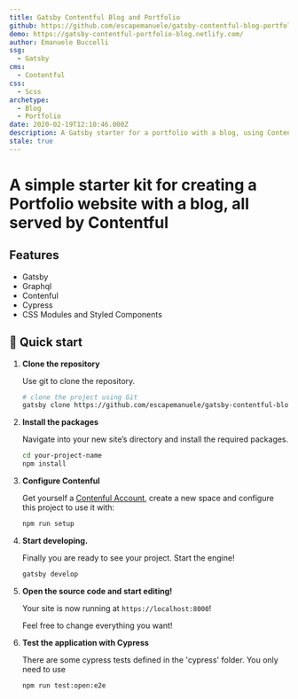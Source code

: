 ```yaml
---
title: Gatsby Contentful Blog and Portfolio
github: https://github.com/escapemanuele/gatsby-contentful-blog-portfolio
demo: https://gatsby-contentful-portfolio-blog.netlify.com/
author: Emanuele Buccelli
ssg:
  - Gatsby
cms:
  - Contentful
css:
  - Scss
archetype:
  - Blog
  - Portfolio
date: 2020-02-19T12:10:46.000Z
description: A Gatsby starter for a portfolio with a blog, using Contentful as the CMS
stale: true
---
```


# A simple starter kit for creating a Portfolio website with a blog, all served by Contentful

## Features

- Gatsby
- Graphql
- Contenful
- Cypress
- CSS Modules and Styled Components

## 🚀 Quick start

1.  **Clone the repository**

    Use git to clone the repository.

    ```sh
    # clone the project using Git
    gatsby clone https://github.com/escapemanuele/gatsby-contentful-blog-portfolio  your-project-name
    ```

2.  **Install the packages**

    Navigate into your new site’s directory and install the required packages.

    ```sh
    cd your-project-name
    npm install
    ```

3.  **Configure Contenful**

    Get yourself a [Contenful Account](https://www.contentful.com/), create a new space and configure this project to use it with:

    ```sh
    npm run setup
    ```

4.  **Start developing.**

    Finally you are ready to see your project. Start the engine!

    ```sh
    gatsby develop
    ```

5.  **Open the source code and start editing!**

    Your site is now running at `https://localhost:8000`!

    Feel free to change everything you want!
    
6.  **Test the application with Cypress**

    There are some cypress tests defined in the 'cypress' folder.
    You only need to use
     ```sh
    npm run test:open:e2e
    ```
